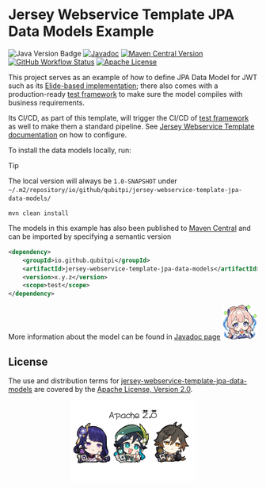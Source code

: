 Jersey Webservice Template JPA Data Models Example
==================================================

![Java Version Badge][Java Version Badge]
[![Javadoc][Javadoc Badge]][Javadoc URL]
[![Maven Central Version][Maven Central Version Badge]][Maven Central Version URL]
[![GitHub Workflow Status][GitHub Workflow Status]][GitHub Workflow Status URL]
[![Apache License][Apache License Badge]][Apache License, Version 2.0]

This project serves as an example of how to define JPA Data Model for JWT such as its
[Elide-based implementation][JPA Elide]; there also comes with a production-ready [test framework] to make sure the
model compiles with business requirements.

Its CI/CD, as part of this template, will trigger the CI/CD of [test framework] as well to make them a standard
pipeline. See [Jersey Webservice Template documentation][JWT CI/CD chain] on how to configure.

To install the data models locally, run:

> [!TIP]
>
> The local version will always be `1.0-SNAPSHOT` under
> `~/.m2/repository/io/github/qubitpi/jersey-webservice-template-jpa-data-models/`

```console
mvn clean install
```

The models in this example has also been published to [Maven Central][Maven Central Version URL] and can be imported
by specifying a semantic version

```xml
<dependency>
    <groupId>io.github.qubitpi</groupId>
    <artifactId>jersey-webservice-template-jpa-data-models</artifactId>
    <version>x.y.z</version>
    <scope>test</scope>
</dependency>
```

More information about the model can be found in [Javadoc page][Javadoc URL] <img src="https://github.com/QubitPi/QubitPi/blob/master/img/please-read-the-doc.png?raw=true" width="70px" />

License
-------

The use and distribution terms for [jersey-webservice-template-jpa-data-models] are covered by the
[Apache License, Version 2.0].

<div align="center">
    <a href="https://opensource.org/licenses">
        <img align="center" width="50%" alt="License Illustration" src="https://github.com/QubitPi/QubitPi/blob/master/img/apache-2.png?raw=true">
    </a>
</div>

[Apache License Badge]: https://img.shields.io/badge/Apache%202.0-F25910.svg?style=for-the-badge&logo=Apache&logoColor=white
[Apache License, Version 2.0]: https://www.apache.org/licenses/LICENSE-2.0

[GitHub Workflow Status]: https://img.shields.io/github/actions/workflow/status/QubitPi/jersey-webservice-template-jpa-data-models/ci-cd.yml?branch=master&logo=github&style=for-the-badge
[GitHub Workflow Status URL]: https://github.com/QubitPi/jersey-webservice-template-jpa-data-models/actions/workflows/ci-cd.yml

[Javadoc Badge]: https://img.shields.io/badge/Javadoc-000000.svg?style=for-the-badge&logo=openjdk&logoColor=white
[Javadoc URL]: http://jpa-model.qubitpi.org/
[Java Version Badge]: https://img.shields.io/badge/Java-17-brightgreen?style=for-the-badge&logo=OpenJDK&logoColor=white
[jersey-webservice-template-jpa-data-models]: https://github.com/QubitPi/jersey-webservice-template-jpa-data-models
[JPA Elide]: https://qubitpi.github.io/jersey-webservice-template/docs/crud/elide/data-model
[JWT CI/CD chain]: https://qubitpi.github.io/jersey-webservice-template/docs/crud/configuration#cicd-chain

[Maven Central Version Badge]: https://img.shields.io/maven-central/v/io.github.qubitpi/jersey-webservice-template-jpa-data-models?style=for-the-badge&logo=apachemaven&labelColor=1B1C30&color=4D9FEA
[Maven Central Version URL]: https://central.sonatype.com/artifact/io.github.qubitpi/jersey-webservice-template-jpa-data-models

[test framework]: https://github.com/QubitPi/jersey-webservice-template-jpa-data-models-acceptance-tests
